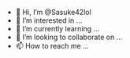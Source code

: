 - 👋 Hi, I’m @Sasuke42lol
- 👀 I’m interested in ...
- 🌱 I’m currently learning ...
- 💞️ I’m looking to collaborate on ...
- 📫 How to reach me ...

<!---
Sasuke42lol/Sasuke42lol is a ✨ special ✨ repository because its `README.md` (this file) appears on your GitHub profile.
You can click the Preview link to take a look at your changes.
--->
